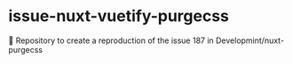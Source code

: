 # issue-nuxt-vuetify-purgecss
🧪 Repository to create a reproduction of the issue 187 in Developmint/nuxt-purgecss
